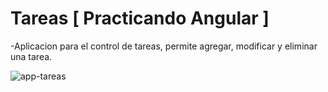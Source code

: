 # Tareas [ Practicando Angular ]

-Aplicacion para el control de tareas, permite agregar, modificar y eliminar una tarea.

![app-tareas](https://user-images.githubusercontent.com/72458804/121425296-a0f26300-c948-11eb-883a-a3b593a0f04c.png)

